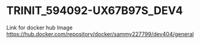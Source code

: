 # TRINIT_594092-UX67B97S_DEV4

Link for docker hub Image https://hub.docker.com/repository/docker/sammy227799/dev404/general
